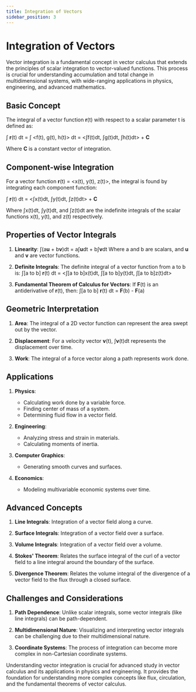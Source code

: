 ```yaml
---
title: Integration of Vectors
sidebar_position: 3
---
```

# Integration of Vectors

Vector integration is a fundamental concept in vector calculus that extends the principles of scalar integration to vector-valued functions. This process is crucial for understanding accumulation and total change in multidimensional systems, with wide-ranging applications in physics, engineering, and advanced mathematics.

## Basic Concept

The integral of a vector function **r**(t) with respect to a scalar parameter t is defined as:

∫ **r**(t) dt = ∫ &lt;f(t), g(t), h(t)&gt; dt = &lt;∫f(t)dt, ∫g(t)dt, ∫h(t)dt&gt; + **C**

Where **C** is a constant vector of integration.

## Component-wise Integration

For a vector function **r**(t) = &lt;x(t), y(t), z(t)&gt;, the integral is found by integrating each component function:

∫ **r**(t) dt = &lt;∫x(t)dt, ∫y(t)dt, ∫z(t)dt&gt; + **C**

Where ∫x(t)dt, ∫y(t)dt, and ∫z(t)dt are the indefinite integrals of the scalar functions x(t), y(t), and z(t) respectively.

## Properties of Vector Integrals

1. **Linearity**:
   ∫(a**u** + b**v**)dt = a∫**u**dt + b∫**v**dt
   Where a and b are scalars, and **u** and **v** are vector functions.

2. **Definite Integrals**:
   The definite integral of a vector function from a to b is:
   ∫[a to b] **r**(t) dt = &lt;∫[a to b]x(t)dt, ∫[a to b]y(t)dt, ∫[a to b]z(t)dt&gt;

3. **Fundamental Theorem of Calculus for Vectors**:
   If **F**(t) is an antiderivative of **r**(t), then:
   ∫[a to b] **r**(t) dt = **F**(b) - **F**(a)

## Geometric Interpretation

1. **Area**:
   The integral of a 2D vector function can represent the area swept out by the vector.

2. **Displacement**:
   For a velocity vector **v**(t), ∫**v**(t)dt represents the displacement over time.

3. **Work**:
   The integral of a force vector along a path represents work done.

## Applications

1. **Physics**:
    - Calculating work done by a variable force.
    - Finding center of mass of a system.
    - Determining fluid flow in a vector field.

2. **Engineering**:
    - Analyzing stress and strain in materials.
    - Calculating moments of inertia.

3. **Computer Graphics**:
    - Generating smooth curves and surfaces.

4. **Economics**:
    - Modeling multivariable economic systems over time.

## Advanced Concepts

1. **Line Integrals**:
   Integration of a vector field along a curve.

2. **Surface Integrals**:
   Integration of a vector field over a surface.

3. **Volume Integrals**:
   Integration of a vector field over a volume.

4. **Stokes' Theorem**:
   Relates the surface integral of the curl of a vector field to a line integral around the boundary of the surface.

5. **Divergence Theorem**:
   Relates the volume integral of the divergence of a vector field to the flux through a closed surface.

## Challenges and Considerations

1. **Path Dependence**:
   Unlike scalar integrals, some vector integrals (like line integrals) can be path-dependent.

2. **Multidimensional Nature**:
   Visualizing and interpreting vector integrals can be challenging due to their multidimensional nature.

3. **Coordinate Systems**:
   The process of integration can become more complex in non-Cartesian coordinate systems.

Understanding vector integration is crucial for advanced study in vector calculus and its applications in physics and engineering. It provides the foundation for understanding more complex concepts like flux, circulation, and the fundamental theorems of vector calculus.